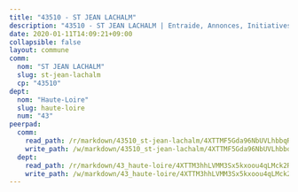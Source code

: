 ```yaml
---
title: "43510 - ST JEAN LACHALM"
description: "43510 - ST JEAN LACHALM | Entraide, Annonces, Initiatives"
date: 2020-01-11T14:09:21+09:00
collapsible: false
layout: commune
comm:
  nom: "ST JEAN LACHALM"
  slug: st-jean-lachalm
  cp: "43510"
dept:
  nom: "Haute-Loire"
  slug: haute-loire
  num: "43"
peerpad:
  comm:
    read_path: /r/markdown/43510_st-jean-lachalm/4XTTMF5Gda96NbUVLhbbqRNnMBNMuv93Sk7BkawnJ1UdFJNCV
    write_path: /w/markdown/43510_st-jean-lachalm/4XTTMF5Gda96NbUVLhbbqRNnMBNMuv93Sk7BkawnJ1UdFJNCV-K3TgU1uhSZ6Y856pRjK3hSUAm7ktHusB13ufB17azbiZSXY86LgW1cmDiinKCYm4MeZobFD2WVaKohYud7jPXtCoEimXVXBqwVCN62gnyVvMEXo7QV7wqqFxD3bDYfVCdPkzZBXs
  dept:
    read_path: /r/markdown/43_haute-loire/4XTTM3hhLVMM3Sx5kxoou4qLMck2RjGiJF8bjxPuKy3VyRdWX
    write_path: /w/markdown/43_haute-loire/4XTTM3hhLVMM3Sx5kxoou4qLMck2RjGiJF8bjxPuKy3VyRdWX-K3TgTnndWXCUw13Pw3gJoEo9qHUCGXZ4frH2coLZWWDcoWKo22cU2VNENpi117F5bi6bu3WHMPd2VTrETU2R5owQhCBrUQgvCKerk4NqeDhN66egG9mHY8CCfEckbCp9SecEdL6b
---
```


